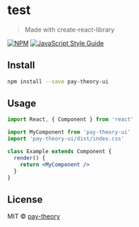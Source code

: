 # test

> Made with create-react-library

[![NPM](https://img.shields.io/npm/v/test.svg)](https://www.npmjs.com/package/test) [![JavaScript Style Guide](https://img.shields.io/badge/code_style-standard-brightgreen.svg)](https://standardjs.com)

## Install

```bash
npm install --save pay-theory-ui
```

## Usage

```jsx
import React, { Component } from 'react'

import MyComponent from 'pay-theory-ui'
import 'pay-theory-ui/dist/index.css'

class Example extends Component {
  render() {
    return <MyComponent />
  }
}
```

## License

MIT © [pay-theory](https://github.com/pay-theory)
